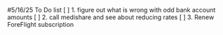 #5/16/25 To Do list
[ ] 1. figure out what is wrong with odd bank account amounts 
[ ] 2. call medishare and see about reducing rates
[ ] 3. Renew ForeFlight subscription 